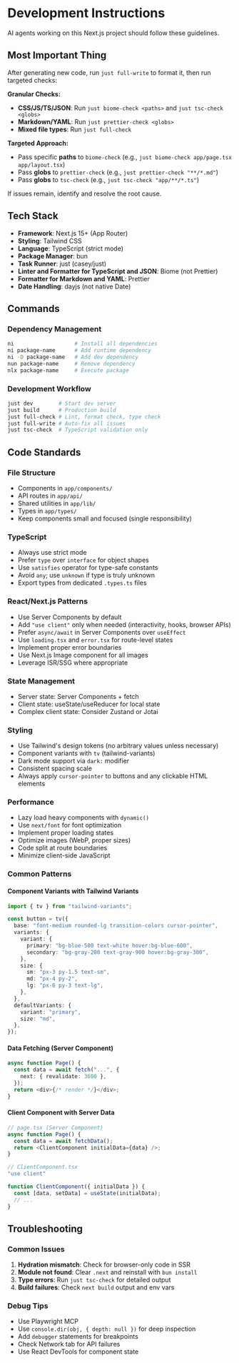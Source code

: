 # Development Instructions

AI agents working on this Next.js project should follow these guidelines.

## Most Important Thing

After generating new code, run `just full-write` to format it, then run targeted checks:

**Granular Checks:**

- **CSS/JS/TS/JSON**: Run `just biome-check <paths>` and `just tsc-check <globs>`
- **Markdown/YAML**: Run `just prettier-check <globs>`
- **Mixed file types**: Run `just full-check`

**Targeted Approach:**

- Pass specific **paths** to `biome-check` (e.g., `just biome-check app/page.tsx app/layout.tsx`)
- Pass **globs** to `prettier-check` (e.g., `just prettier-check "**/*.md"`)
- Pass **globs** to `tsc-check` (e.g., `just tsc-check "app/**/*.ts"`)

If issues remain, identify and resolve the root cause.

## Tech Stack

- **Framework**: Next.js 15+ (App Router)
- **Styling**: Tailwind CSS
- **Language**: TypeScript (strict mode)
- **Package Manager**: bun
- **Task Runner**: just (casey/just)
- **Linter and Formatter for TypeScript and JSON**: Biome (not Prettier)
- **Formatter for Markdown and YAML**: Prettier
- **Date Handling**: dayjs (not native Date)

## Commands

### Dependency Management

```bash
ni                   # Install all dependencies
ni package-name      # Add runtime dependency
ni -D package-name   # Add dev dependency
nun package-name     # Remove dependency
nlx package-name     # Execute package
```

### Development Workflow

```bash
just dev        # Start dev server
just build      # Production build
just full-check # Lint, format check, type check
just full-write # Auto-fix all issues
just tsc-check  # TypeScript validation only
```

## Code Standards

### File Structure

- Components in `app/components/`
- API routes in `app/api/`
- Shared utilities in `app/lib/`
- Types in `app/types/`
- Keep components small and focused (single responsibility)

### TypeScript

- Always use strict mode
- Prefer `type` over `interface` for object shapes
- Use `satisfies` operator for type-safe constants
- Avoid `any`; use `unknown` if type is truly unknown
- Export types from dedicated `.types.ts` files

### React/Next.js Patterns

- Use Server Components by default
- Add `"use client"` only when needed (interactivity, hooks, browser APIs)
- Prefer `async/await` in Server Components over `useEffect`
- Use `loading.tsx` and `error.tsx` for route-level states
- Implement proper error boundaries
- Use Next.js Image component for all images
- Leverage ISR/SSG where appropriate

### State Management

- Server state: Server Components + fetch
- Client state: useState/useReducer for local state
- Complex client state: Consider Zustand or Jotai

### Styling

- Use Tailwind's design tokens (no arbitrary values unless necessary)
- Component variants with `tv` (tailwind-variants)
- Dark mode support via `dark:` modifier
- Consistent spacing scale
- Always apply `cursor-pointer` to buttons and any clickable HTML elements

### Performance

- Lazy load heavy components with `dynamic()`
- Use `next/font` for font optimization
- Implement proper loading states
- Optimize images (WebP, proper sizes)
- Code split at route boundaries
- Minimize client-side JavaScript

### Common Patterns

#### Component Variants with Tailwind Variants

```typescript
import { tv } from "tailwind-variants";

const button = tv({
  base: "font-medium rounded-lg transition-colors cursor-pointer",
  variants: {
    variant: {
      primary: "bg-blue-500 text-white hover:bg-blue-600",
      secondary: "bg-gray-200 text-gray-900 hover:bg-gray-300",
    },
    size: {
      sm: "px-3 py-1.5 text-sm",
      md: "px-4 py-2",
      lg: "px-6 py-3 text-lg",
    },
  },
  defaultVariants: {
    variant: "primary",
    size: "md",
  },
});
```

#### Data Fetching (Server Component)

```typescript
async function Page() {
  const data = await fetch("...", {
    next: { revalidate: 3600 },
  });
  return <div>{/* render */}</div>;
}
```

#### Client Component with Server Data

```typescript
// page.tsx (Server Component)
async function Page() {
  const data = await fetchData();
  return <ClientComponent initialData={data} />;
}

// ClientComponent.tsx
"use client"

function ClientComponent({ initialData }) {
  const [data, setData] = useState(initialData);
  // ...
}
```

## Troubleshooting

### Common Issues

1. **Hydration mismatch**: Check for browser-only code in SSR
2. **Module not found**: Clear `.next` and reinstall with `bun install`
3. **Type errors**: Run `just tsc-check` for detailed output
4. **Build failures**: Check `next build` output and env vars

### Debug Tips

- Use Playwright MCP
- Use `console.dir(obj, { depth: null })` for deep inspection
- Add `debugger` statements for breakpoints
- Check Network tab for API failures
- Use React DevTools for component state
